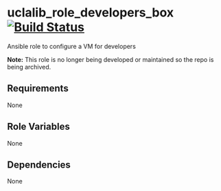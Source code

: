 uclalib_role_developers_box &nbsp;[![Build Status](https://travis-ci.org/UCLALibrary/uclalib_role_developers_box.svg?branch=master)](https://travis-ci.org/UCLALibrary/uclalib_role_developers_box)
=========

Ansible role to configure a VM for developers

**Note:** This role is no longer being developed or maintained so the repo is being archived.

Requirements
------------

None

Role Variables
--------------

None

Dependencies
------------

None
